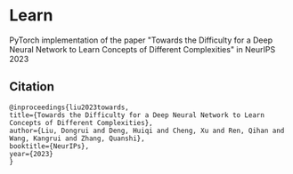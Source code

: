 # Learn

PyTorch implementation of the paper "Towards the Difficulty for a Deep Neural Network to Learn Concepts of Different Complexities" in NeurIPS 2023

## Citation

```
@inproceedings{liu2023towards,
title={Towards the Difficulty for a Deep Neural Network to Learn Concepts of Different Complexities},
author={Liu, Dongrui and Deng, Huiqi and Cheng, Xu and Ren, Qihan and Wang, Kangrui and Zhang, Quanshi},
booktitle={NeurIPs},
year={2023}
}
```
